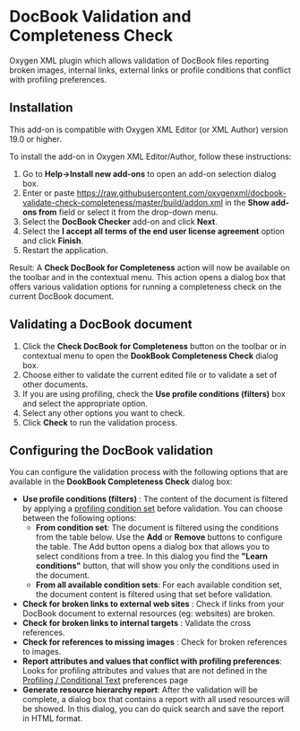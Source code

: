 # DocBook Validation and Completeness Check 
Oxygen XML plugin which allows validation of DocBook files reporting broken images, internal links, external links or profile conditions that conflict with profiling preferences.

## Installation


This add-on is compatible with Oxygen XML Editor (or XML Author) version 19.0 or higher. 

To install the add-on in Oxygen XML Editor/Author, follow these instructions:

1. Go to **Help->Install new add-ons** to open an add-on selection dialog box.
2. Enter or paste https://raw.githubusercontent.com/oxygenxml/docbook-validate-check-completeness/master/build/addon.xml in the **Show add-ons from** field or select it from the drop-down menu.
3. Select the **DocBook Checker** add-on and click **Next**.
4. Select the **I accept all terms of the end user license agreement** option and click **Finish**.
5. Restart the application.

Result: A **Check DocBook for Completeness** action will now be available on the toolbar and in the contextual menu. This action opens a dialog box that offers various validation options for running a completeness check on the current DocBook document.


## Validating a DocBook document

1. Click the **Check DocBook for Completeness** button on the toolbar or in contextual menu to open the **DookBook Completeness Check** dialog box.
2. Choose either to validate the current edited file or to validate a set of other documents.
3. If you are using profiling, check the **Use profile conditions (filters)** box and select the appropriate option.
4. Select any other options you want to check.
5. Click **Check** to run the validation process.

## Configuring the DocBook validation
You can configure the validation process with the following options that are available in the **DookBook Completeness Check** dialog box:

* **Use profile conditions (filters)** :
The content of the document is filtered by applying a [profiling condition set](https://www.oxygenxml.com/doc/versions/19.0/ug-author/topics/preferences-profiling-conditions.html#preferences-profiling-conditions) before validation. 
You can choose between the following options:
   + **From condition set**: The document is filtered using the conditions from the table below. Use the **Add** or **Remove** buttons to configure the table. The Add button opens a dialog box that allows you to select conditions from a tree. In this dialog you find the **"Learn conditions"** button, that will show you only the conditions used in the document.
  + **From all available condition sets**:  For each available condition set, the document content is filtered using that set before validation.
* **Check for broken links to external web sites** : Check if links from your DocBook document to external resources (eg: websites) are broken.
* **Check for broken links to internal targets** : Validate the cross references.
* **Check for references to missing images** : Check for broken references to images.
* **Report attributes and values that conflict with profiling preferences**:
Looks for profiling attributes and values that are not defined in the [Profiling / Conditional Text](https://www.oxygenxml.com/doc/versions/19.0/ug-author/topics/preferences-profiling-conditions.html#preferences-profiling-conditions) preferences page
* **Generate resource hierarchy report**: After the validation will be complete, a dialog box that contains a report with all used resources will be showed. In this dialog, you can do quick search and save the report in HTML format.   
